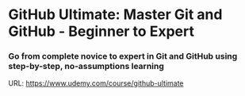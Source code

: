 # GitHub Ultimate: Master Git and GitHub - Beginner to Expert

### Go from complete novice to expert in Git and GitHub using step-by-step, no-assumptions learning

URL: https://www.udemy.com/course/github-ultimate
